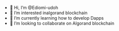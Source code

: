 - 👋 Hi, I’m @Ediomi-udoh
- 👀 I’m interested inalgorand blockchain
- 🌱 I’m currently learning how to develop Dapps
- 💞️ I’m looking to collaborate on Algorand blockchain

<!---
Ediomi-udoh/Ediomi-udoh is a ✨ special ✨ repository because its `README.md` (this file) appears on your GitHub profile.
You can click the Preview link to take a look at your changes.
--->
